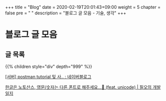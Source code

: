 +++
title = "Blog"
date = 2020-02-19T20:01:43+09:00
weight = 5
chapter = false
pre = "<i class='fas fa-book'></i> "
description = "블로그 글 모음 - 기술, 생각"
+++

# 블로그 글 모음

## 글 목록

{{% children style="div" depth="999" %}}

[[서버] postman tutorial 및 사.. : 네이버블로그](https://www.notion.so/postman-tutorial-46376d4b5b784221b71d5bc29baa2fa3)

[한글은 노토산스, 영문/숫자는 다른 폰트로 해주세요...👀 (feat. unicode) | 필오의 개발일지](https://www.notion.so/feat-unicode-0eb187e4b5dd440db0f3f9b0249ae8cf)
